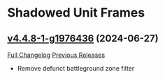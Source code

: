 # Shadowed Unit Frames

## [v4.4.8-1-g1976436](https://github.com/Nevcairiel/ShadowedUnitFrames/tree/19764362ad5b43a5dd89ebf26d6a02280b04c99e) (2024-06-27)
[Full Changelog](https://github.com/Nevcairiel/ShadowedUnitFrames/compare/v4.4.8...19764362ad5b43a5dd89ebf26d6a02280b04c99e) [Previous Releases](https://github.com/Nevcairiel/ShadowedUnitFrames/releases)

- Remove defunct battleground zone filter  
